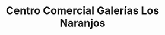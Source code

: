---
title: "Centro Comercial Galerías Los Naranjos"
url: /caracas/centro-comercial-galerias-los-naranjos/
shop: centro comercial
---